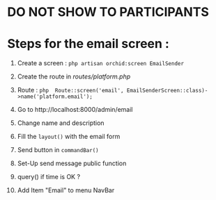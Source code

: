 # DO NOT SHOW TO PARTICIPANTS

# Steps for the email screen :

1. Create a screen : ``` php artisan orchid:screen EmailSender ```

2. Create the route in _routes/platform.php_

3. Route : ```php  Route::screen('email', EmailSenderScreen::class)->name('platform.email'); ```

4. Go to http://localhost:8000/admin/email

5. Change name and description

6. Fill the ``` layout() ``` with the email form

7. Send button in ``` commandBar() ```

8. Set-Up send message public function

9. query() if time is OK ?

10. Add Item "Email" to menu NavBar